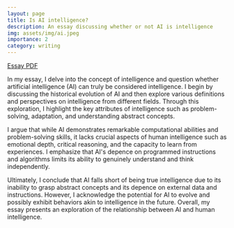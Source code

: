 ```yaml
---
layout: page
title: Is AI intelligence?
description: An essay discussing whether or not AI is intelligence
img: assets/img/ai.jpeg
importance: 2
category: writing
---
```


<a href="https://drive.google.com/file/d/1fUbJoRvn2i64JJnvRQ-sVw2GGm3vojTr/view?usp=sharing">Essay PDF</a>

In my essay, I delve into the concept of intelligence and question whether artificial intelligence (AI) can truly be considered intelligence. I begin by discussing the historical evolution of AI and then explore various definitions and perspectives on intelligence from different fields. Through this exploration, I highlight the key attributes of intelligence such as problem-solving, adaptation, and understanding abstract concepts.

I argue that while AI demonstrates remarkable computational abilities and problem-solving skills, it lacks crucial aspects of human intelligence such as emotional depth, critical reasoning, and the capacity to learn from experiences. I emphasize that AI's depence on programmed instructions and algorithms limits its ability to genuinely understand and think independently.

Ultimately, I conclude that AI falls short of being true intelligence due to its inability to grasp abstract concepts and its depence on external data and instructions. However, I acknowledge the potential for AI to evolve and possibly exhibit behaviors akin to intelligence in the future. Overall, my essay presents an exploration of the relationship between AI and human intelligence.
